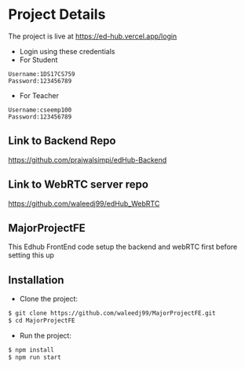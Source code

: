 
# Project Details
The project is live at https://ed-hub.vercel.app/login
* Login using these credentials 
* For Student
``` 
Username:1DS17CS759
Password:123456789
```
* For Teacher
```
Username:cseemp100
Password:123456789
```
## Link to Backend Repo
https://github.com/prajwalsimpi/edHub-Backend

## Link to WebRTC server repo
https://github.com/waleedj99/edHub_WebRTC

## MajorProjectFE
This Edhub FrontEnd code setup the backend and webRTC first before setting this up
 
## Installation
* Clone the project: 
```bash
$ git clone https://github.com/waleedj99/MajorProjectFE.git
$ cd MajorProjectFE
```
* Run the project:
```bash
$ npm install
$ npm run start
```
